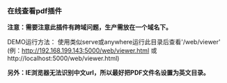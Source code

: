 ### 在线查看pdf插件

**注意：需要注意此插件有跨域问题，生产需放在一个域名下。**

DEMO运行方法：
  使用类似serve或anywhere运行此目录后查看'/web/viewer'
  (例：http://192.168.199.143:5000/web/viewer.html 或 http://localhost:5000/web/viewer.html)

**另外：IE浏览器无法识别中文url，所以最好把PDF文件名设置为英文目录。**
